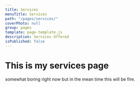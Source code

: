 ```yaml
---
title: Services
menuTitle: Services
path: "/pages/services/"
coverPhoto: null
group: pages
template: page-template.js
description: Services Offered
isPublished: false
---
```


# This is my services page

somewhat boring right now but in the mean time this will be fire.